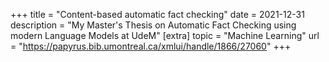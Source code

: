 +++
title = "Content-based automatic fact checking"
date = 2021-12-31
description = "My Master's Thesis on Automatic Fact Checking using modern Language Models at UdeM"
[extra]
topic = "Machine Learning"
url = "https://papyrus.bib.umontreal.ca/xmlui/handle/1866/27060"
+++

